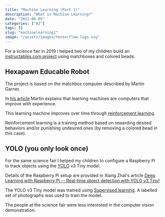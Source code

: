 ```yaml
---
title: "Machine Learning (Part 1)"
description: "What is Machine Learning?"
date: "2022-06-05"
categories: ["AI"]
tags: []
slug: "machinelearning1"
image: "/assets/images/tensorflow-logo.svg"
---
```




For a science fair in 2019 I helped two of my children build an [instructables.com project](https://www.instructables.com/Matchbox-Mini-Chess-Learning-Machine/?fbclid=IwAR0g2mf_HQBxdJJIuQaeSfAbF3Hui4QoTPBuI18YoYVlKFIr4Bv8OX0diTw) using matchboxes and colored beads.


## Hexapawn Educable Robot

The project is based on the matchbox computer described by Martin Garner.

In [his article](https://www.cs.williams.edu/~freund/cs136-073/GardnerHexapawn.pdf) Martin explains that learning machines are computers that improve with experience.

This learning machine improves over time through [reinforcement learning](https://www.techtarget.com/searchenterpriseai/definition/reinforcement-learning).

Reinforcement learning is a training method based on rewarding desired behaviors and/or punishing undesired ones (by removing a colored bead in this case).


## YOLO (you only look once)

For the same science fair I helped my children to configure a Raspberry Pi to track objects using the [YOLO](https://www.v7labs.com/blog/yolo-object-detection) v3 Tiny model.

Details of the Raspberry Pi setup are provided in Xiang Zhai's article [Deep Learning with Raspberry Pi -- Real-time object detection with YOLO v3 Tiny!](https://funofdiy.blogspot.com/2018/08/deep-learning-with-raspberry-pi-real.html)

The YOLO v3 Tiny model was trained using [Supervised learning](https://www.ibm.com/cloud/learn/supervised-learning). A labelled set of photographs was used to train the model.

The people at the science fair were less interested in the computer vision demonstration.
